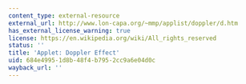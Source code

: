 ```yaml
---
content_type: external-resource
external_url: http://www.lon-capa.org/~mmp/applist/doppler/d.htm
has_external_license_warning: true
license: https://en.wikipedia.org/wiki/All_rights_reserved
status: ''
title: 'Applet: Doppler Effect'
uid: 684e4995-1d8b-48f4-b795-2cc9a6e04d0c
wayback_url: ''
---
```

